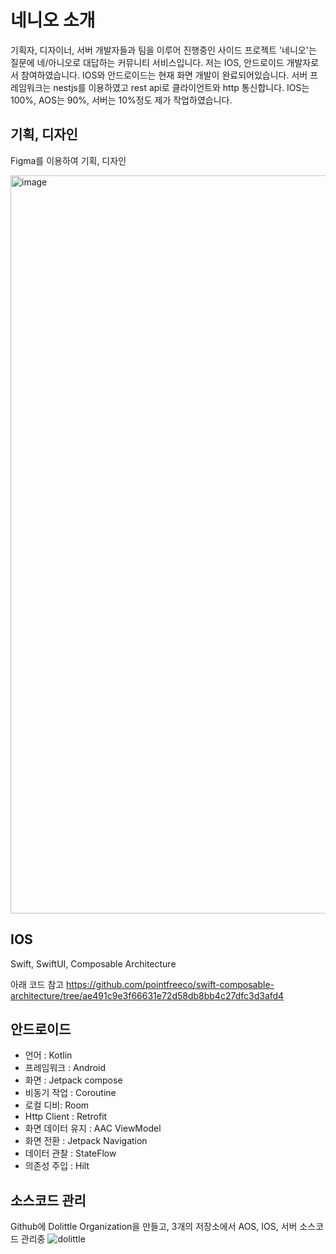 # 네니오 소개
기획자, 디자이너, 서버 개발자들과 팀을 이루어 진행중인 사이드 프로젝트 '네니오'는 질문에 네/아니오로 대답하는 커뮤니티 서비스입니다. 저는 IOS, 안드로이드 개발자로서 참여하였습니다. IOS와 안드로이드는 현재 화면 개발이 완료되어있습니다. 서버 프레임워크는 nestjs를 이용하였고 rest api로 클라이언트와 http 통신합니다. IOS는 100%, AOS는 90%, 서버는 10%정도 제가 작업하였습니다.

## 기획, 디자인

Figma를 이용하여 기획, 디자인

<img width="1181" alt="image" src="https://github.com/yeon1216/introduce/assets/37677444/2d0a6764-662c-4852-b871-ecfe1e702532">




## IOS
Swift, SwiftUI, Composable Architecture

아래 코드 참고
https://github.com/pointfreeco/swift-composable-architecture/tree/ae491c9e3f66631e72d58db8bb4c27dfc3d3afd4



## 안드로이드
- 언어 : Kotlin
- 프레임워크 : Android
- 화면 : Jetpack compose
- 비동기 작업 : Coroutine
- 로컬 디비: Room
- Http Client : Retrofit
- 화면 데이터 유지 : AAC ViewModel
- 화면 전환 : Jetpack Navigation
- 데이터 관찰 : StateFlow
- 의존성 주입 : Hilt

## 소스코드 관리
Github에 Dolittle Organization을 만들고, 3개의 저장소에서 AOS, IOS, 서버 소스코드 관리중
![dolittle](https://github.com/yeon1216/introduce/assets/37677444/5f7c5672-c26f-4713-acf7-d11a20180d5b)
